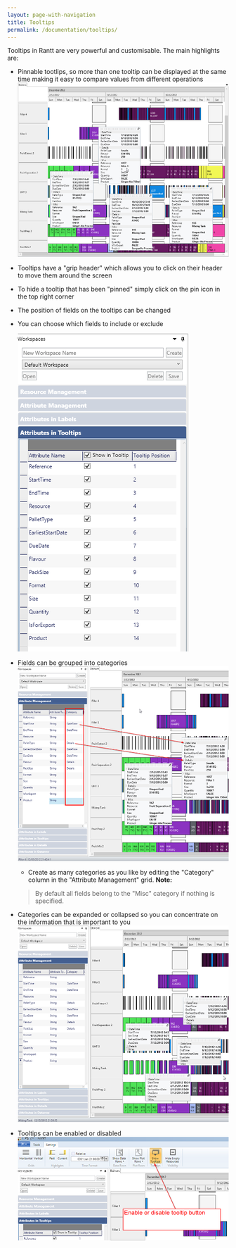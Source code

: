 ```yaml
---
layout: page-with-navigation
title: Tooltips
permalink: /documentation/tooltips/
---
```


Tooltips in Rantt are very powerful and customisable. The main highlights are:

- Pinnable tootlips, so more than one tooltip can be displayed at the same time making it easy to compare values from different operations
	![Tooltip](img/Tooltips.png)
	
- Tooltips have a "grip header" which allows you to click on their header to move them around the screen
- To hide a tooltip that has been "pinned" simply click on the pin icon in the top right corner
- The position of fields on the tooltips can be changed
- You can choose which fields to include or exclude

	![Tooltip Settings](img/TooltipSettings.png)

- Fields can be grouped into categories
	![Tooltip Categories](img/ExpandedTooltips.png)
	
	- Create as many categories as you like by editing the "Category" column in the "Attribute Management" grid.
	**Note:** 
	
	> By default all fields belong to the "Misc" category if nothing is specified.
	
- Categories can be expanded or collapsed so you can concentrate on the information that is important to you
	![Tooltip Collapsed](img/CollapsedTooltips.png)
	
- Tooltips can be enabled or disabled
	![Tooltip Button](img/TooltipButton.png)

